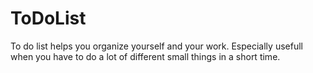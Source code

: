 # ToDoList
To do list helps you organize yourself and your work. Especially usefull when you have to do a lot of different small things in a short time.
